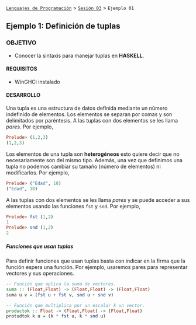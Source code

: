 [`Lenguajes de Programación`](../../README.md) > [`Sesión 03`](../README.md) > `Ejemplo 01`

## Ejemplo 1: Definición de tuplas

### OBJETIVO

- Conocer la sintaxis para manejar tuplas en __HASKELL__.

#### REQUISITOS

- WinGHCi instalado

#### DESARROLLO

Una tupla es una estructura de datos definida mediante un número indefinido de elementos. Los elementos se separan por comas y son delimitados por paréntesis. A las tuplas con dos elementos se les llama *pares*. Por ejemplo,

```haskell
Prelude> (1,2,3)
(1,2,3)
```

Los elementos de una tupla son **heterogéneos** esto quiere decir que no necesariamente son del mismo tipo. Además, una vez que definimos una tupla no podemos cambiar su tamaño (número de elementos) ni modificarlos. Por ejemplo,

```haskell
Prelude> ("Edad", 18)
("Edad", 18)
```

A las tuplas con dos elementos se les llama *pares* y se puede acceder a sus elementos usando las funciones `fst` y `snd`. Por ejemplo,

```haskell
Prelude> fst (1,2)
1
Prelude> snd (1,2)
2
```

##### Funciones que usan tuplas

Para definir funciones que usan tuplas basta con indicar en la firma que la función espera una función. Por ejemplo, usaremos pares para representar vectores y sus operaciones.

```haskell
-- Función que aplica la suma de vectores.
suma :: (Float,Float) -> (Float,Float) -> (Float,Float)
suma u v = (fst u + fst v, snd u + snd v)
```

```haskell
-- Función que multiplica por un escalar k un vector.
productok :: Float -> (Float,Float) -> (Float,Float)
protudtok k u = (k * fst u, k * snd u)
```

